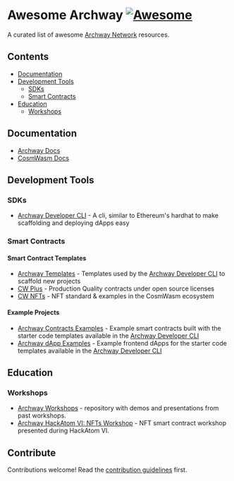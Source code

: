# Awesome Archway [![Awesome](https://awesome.re/badge.svg)](https://awesome.re)

A curated list of awesome [Archway Network](https://archway.io) resources.


## Contents

- [Documentation](#documentation)
- [Development Tools](#development-tools)
  - [SDKs](#sdks)
  - [Smart Contracts](#smart-contracts)
- [Education](#education)
  - [Workshops](#workshops)


## Documentation

- [Archway Docs](https://docs.archway.io)
- [CosmWasm Docs](https://docs.cosmwasm.com/docs/1.0)


## Development Tools

### SDKs

- [Archway Developer CLI](https://github.com/archway-network/archway-cli) - A cli, similar to Ethereum's hardhat to make scaffolding and deploying dApps easy

### Smart Contracts

#### Smart Contract Templates

- [Archway Templates](https://github.com/archway-network/archway-templates) - Templates used by the [Archway Developer CLI](https://github.com/archway-network/archway-cli) to scaffold new projects
- [CW Plus](https://github.com/CosmWasm/cw-plus) - Production Quality contracts under open source licenses
- [CW NFTs](https://github.com/CosmWasm/cw-nfts) - NFT standard & examples in the CosmWasm ecosystem

#### Example Projects

- [Archway Contracts Examples](https://github.com/archway-network/contracts-examples) - Example smart contracts built with the starter code templates available in the [Archway Developer CLI](https://github.com/archway-network/archway-cli)
- [Archway dApp Examples](https://github.com/archway-network/dApp-examples) - Example frontend dApps for the starter code templates available in the [Archway Developer CLI](https://github.com/archway-network/archway-cli)

## Education

### Workshops

- [Archway Workshops](https://github.com/archway-network/workshops) - repository with demos and presentations from past workshops.
- [Archway HackAtom VI: NFTs Workshop](https://hackmd.io/@archway-network/hackatom-nft-workshop) - NFT smart contract workshop presented during HackAtom VI.

## Contribute

Contributions welcome! Read the [contribution guidelines](contributing.md) first.
